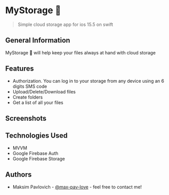 # MyStorage 📂
> Simple cloud storage app for ios 15.5 on swift
## General Information
MyStorage 📂 will help keep your files always at hand with cloud storage
## Features
- Authorization. You can log in to your storage from any device using an 6 digits SMS code
- Upload/Delete/Download files
- Create folders
- Get a list of all your files

## Screenshots

## Technologies Used
- MVVM
- Google Firebase Auth
- Google Firebase Storage

## Authors
- Maksim Pavlovich - [@max-pav-love](https://github.com/max-pav-love) - feel free to contact me!
